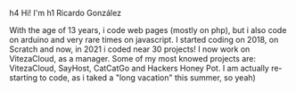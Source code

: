 h4 Hi! I'm
h1 Ricardo González

With the age of 13 years, i code web pages (mostly on php), but i also code on arduino and very rare times on javascript. I started coding on 2018, on Scratch and now, in 2021 i coded near 30 projects! I now work on VitezaCloud, as a manager.
Some of my most knowed projects are: VitezaCloud, SayHost, CatCatGo and Hackers Honey Pot.
I am actually re-starting to code, as i taked a "long vacation" this summer, so yeah)
